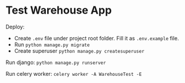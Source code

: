 # Test Warehouse App

Deploy:
* Create `.env` file under project root folder. Fill it as `.env.example` file.
* Run `python manage.py migrate`
* Create superuser `python manage.py createsuperuser`

Run django:
``python manage.py runserver``

Run celery worker:
`celery worker -A WarehouseTest -E`
